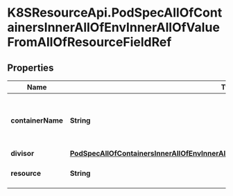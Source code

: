 # K8SResourceApi.PodSpecAllOfContainersInnerAllOfEnvInnerAllOfValueFromAllOfResourceFieldRef

## Properties

Name | Type | Description | Notes
------------ | ------------- | ------------- | -------------
**containerName** | **String** | Container name: required for volumes, optional for env vars | [optional] 
**divisor** | [**PodSpecAllOfContainersInnerAllOfEnvInnerAllOfValueFromAllOfResourceFieldRefAllOfDivisor**](PodSpecAllOfContainersInnerAllOfEnvInnerAllOfValueFromAllOfResourceFieldRefAllOfDivisor.md) |  | [optional] 
**resource** | **String** | Required: resource to select | [default to &#39;&#39;]


